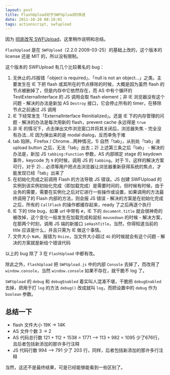 ```yaml
---
layout: post
title: FlashUpload对于SWFUpload的改进
date: 2011-10-28 08:10:01
tags: actionscript, swfupload
---
```


因为 [彻底改写 SWFUpload](/2011/10/28/totaly-modify-swfupload.html)，这里稍作说明和总结。

`FlashUpload` 是在 `SWFUpload`（2.2.0 2009-03-25）的基础上改的，这个版本的 license 还是 MIT 的，所以没有限制。

这个版本的 SWFUpload 有几个比较著名的 bug：

1. 无休止的JS报错「object is required」、「null is not an object...」之类。主要发生在 IE 下把 flash 或其所在的节点移除的时候，大概是因为虽然 flash 的节点被删掉了，但是内存中它依然存在，而 AS 中有个循环的 TestExternalInterface 的 JS 调用会取 flash element；非 IE 浏览器没有这个问题 - 解决的办法是新加 AS `Destroy` 接口，它会停止所有的 timer，在移除节点之前通过 JS 调用
2. IE 下经常发生「ExternalInterface Reinitialized」。还是 IE 下的内存管理的问题 - 解决的办法是每次用新的 flash，prevent cache 永远得是 `true`
3. 非 IE 的情况下，点击弹出文件浏览窗口并将其关闭后，浏览器失焦 - 完全没有办法...IE 因为弹出来的是 modal dialog，反而幸免于难
4. tab 陷阱。Firefox / Chrome...两种情况，1) 自然「tab」，从别处「tab」进 upload button 之后，无法「tab」出去；2) 上述第三条之后「tab」 - 解决的办法是，新加 JS `tabbing:Function` 参数，AS 内部绑定 stage 的 keydown 事件，keycode 为 `9` 的时候，调用 JS 的 `tabbing`。对于 1)，这样的解决方案可行，对于 2)... 必须等用户把点击浏览器让浏览器重新获得系统的焦点，才能发现已经「tab」出来了
5. 在初始化完成之前调用 Flash 的方法导致 JS 错误。JS 创建 SWFUpload 的实例到该实例初始化完成（即加载完成）是需要时间的，但时候有时候，由于业务的需要，需要在实例化之后对它进行一些操作或设置，如果调用的方法最终调用了的 Flash 内部的方法，则会报 JS 错误 - 解决的方案是在初始化完成之后，所有的 `CallFlash` 的操作都缓存起来，ready 了之后再逐个执行
6. IE 下的 title bug，如果 url 中带有 `#`，IE 下的 `document.title` 就会很神奇的被改掉，这个变化一般发生在加载完成和鼠标 `mousedown` 的时候 - 解决方案，在那两个时刻，调用 JS 端的新接口 `ieHashTitle`，当然，你得知道当前的 title 应该是什么，并且只需为 IE 做这个事情。
7. 文件大小 `NaN`，报错为 `0size`，当文件大小超过 `4G` 的时候就会有这个问题 - 解决的方案就是新给个错误代码

以上的 bug 除了 3 在 `FlashUpload` 中都有改。

除此之外，`FlashUpload` 把 `SWFUpload.js` 中的内部 `Console` 去掉了，而改用了 `window.console`，当然 `window.console` 如果不存在，就干脆不 log 了。

`SWFUpload` 的 `debug` 和 `debugEnabled` 着实叫人混淆不堪，干脆把 `debugEnabled` 去掉，把用于打 `log` 的方法 `debug()` 改成就叫 `log`，而把设置中的 `debug` 作为 `boolean` 参数。

## 总结一下

* flash 文件大小 19K -> 14K
* AS 文件个数 3 -> 2
* AS 代码总行数 121 + 112 + 1538 = 1771 --> 113 + 982 = 1095 少了676行，且后者包括新添加的那许多行注释
* JS 代码行数 994 --> 791 少了 203 行，同样，后者包括新添加的那许多行注释

当然，这还不是最终结果，可是已经能够能看到一些区别了。